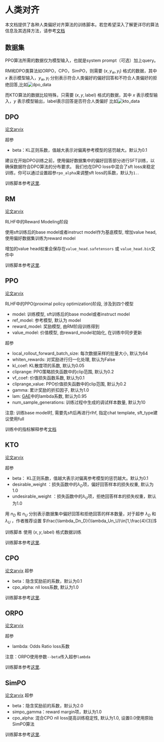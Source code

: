 # 人类对齐

本文档提供了各种人类偏好对齐算法的训练脚本。若您希望深入了解更详尽的算法信息及其选择方法，请参考[文档](https://github.com/modelscope/modelscope-classroom/blob/main/LLM-tutorial/M.%E4%BA%BA%E7%B1%BB%E5%81%8F%E5%A5%BD%E5%AF%B9%E9%BD%90%E8%AE%AD%E7%BB%83.md)


## 数据集
PPO算法所需的数据仅为模型输入，也就是system prompt（可选）加上query。

RM和DPO类算法如ORPO，CPO，SimPO，则需要 $(x,y_w,y_l)$ 格式的数据，其中 $x$ 表示模型输入，$y_w,y_l$ 分别表示符合人类偏好的偏好回答和不符合人类偏好的拒绝回答,比如![dpo_data](../../resources/dpo_data.png)

而KTO算法的数据比较特殊，只需要 $(x,y,\text{label})$ 格式的数据，其中 $x$ 表示模型输入，$y$ 表示模型输出，label表示回答是否符合人类偏好
比如![kto_data](../../resources/kto_data.png)

## DPO
[论文arvix](https://arxiv.org/abs/2305.18290)

超参

- beta：KL正则系数，值越大表示对偏离参考模型的惩罚越大。默认为0.1

建议在开始DPO训练之前，使用偏好数据集中的偏好回答部分进行SFT训练，以确保数据符合DPO算法的分布要求。
我们也在DPO loss中混合了sft loss来稳定训练，你可以通过设置超参`rpo_alpha`来调整sft loss的系数，默认为`1.`.

训练脚本参考[这里](https://github.com/modelscope/ms-swift/tree/main/examples/train/rlhf/dpo.sh).

## RM
[论文arvix](https://arxiv.org/abs/2203.02155)

RLHF中的Reward Modeling阶段

使用sft训练后的base model或者instruct model作为基底模型, 增加value head, 使用偏好数据集训练为reward model

增加的value head权重会保存在`value_head.safetensors` 或 `value_head.bin`文件中

训练脚本参考[这里](https://github.com/modelscope/ms-swift/tree/main/examples/train/rlhf/rm.sh).

## PPO
[论文arvix](https://arxiv.org/abs/2203.02155)

RLHF中的PPO(proximal policy optimization)阶段, 涉及到四个模型
- model: 训练模型, sft训练后的base model或者instruct model
- ref_model: 参考模型, 默认为 model
- reward_model: 奖励模型, 由RM阶段训练得到
- value_model: 价值模型, 由reward_model初始化, 在训练中同步更新

超参

- local_rollout_forward_batch_size: 每次数据采样的批量大小, 默认为64
- whiten_rewards: 对奖励进行归一化处理, 默认为False
- kl_coef: KL散度项的系数, 默认为0.05
- cliprange: PPO策略损失函数中的clip范围, 默认为0.2
- vf_coef: 价值损失函数系数, 默认为0.1
- cliprange_value: PPO价值损失函数中的clip范围, 默认为0.2
- gamma: 累计奖励的折扣因子, 默认为1.0
- lam: [GAE](https://arxiv.org/abs/1506.02438)中的lambda系数, 默认为0.95
- num_sample_generations: 训练过程中生成的调试样本数量, 默认为10


注意: 训练base model时, 需要先sft后再进行rlhf, 指定chat template, sft_type建议使用full

训练中的指标解释参考[文档](https://huggingface.co/docs/trl/ppov2_trainer#explanation-of-the-logged-metrics)


## KTO
[论文arvix](https://arxiv.org/abs/2402.01306)

超参

- beta： KL正则系数，值越大表示对偏离参考模型的惩罚越大。默认为0.1
- desirable_weight ：损失函数中的$\lambda_D$项，偏好回答样本的损失权重, 默认为1.0
- undesirable_weight ：损失函数中的$\lambda_U$项，拒绝回答样本的损失权重，默认为1.0

用 $n_D$ 和 $n_U$ 分别表示数据集中偏好回答和拒绝回答的样本数量，对于超参 $\lambda_D$ 和 $\lambda_U$ ，作者推荐设置 $\frac{\lambda_Dn_D}{\lambda_Un_U}\in[1,\frac{4}{3}]$

训练脚本
使用 $(x,y,\text{label})$ 格式数据训练

训练脚本参考[这里](https://github.com/modelscope/ms-swift/tree/main/examples/train/rlhf/kto.sh).

## CPO
[论文arvix](https://arxiv.org/abs/2401.08417)
超参

- beta：隐含奖励前的系数，默认为0.1
- cpo_alpha: nll loss系数, 默认为1.0

训练脚本参考[这里](https://github.com/modelscope/ms-swift/tree/main/examples/train/rlhf/cpo.sh).

## ORPO
[论文arvix](https://arxiv.org/abs/2403.07691)

超参

- lambda: Odds Ratio loss系数

注意：ORPO使用参数`--beta`传入超参`lambda`

训练脚本参考[这里](https://github.com/modelscope/ms-swift/tree/main/examples/train/rlhf/orpo.sh).

## SimPO
[论文arvix](https://arxiv.org/abs/2405.14734)
超参

- beta：隐含奖励前的系数，默认为2.0
- simpo_gamma：reward margin项，默认为1.0
- cpo_alpha: 混合CPO nll loss提高训练稳定性, 默认为1.0, 设置0.0使用原始SimPO算法

训练脚本参考[这里](https://github.com/modelscope/ms-swift/tree/main/examples/train/rlhf/simpo.sh).
